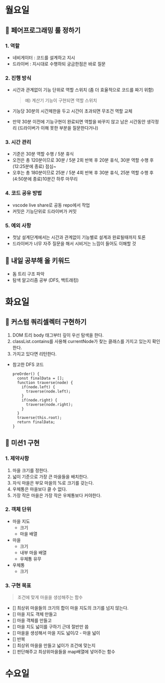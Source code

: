 # 월요일

## 📌 페어프로그래밍 룰 정하기

### 1. 역할

- 네비게이터 : 코드를 설계하고 지시
- 드라이버 : 지시대로 수행하되 궁금한점은 바로 질문

### 2. 진행 방식

- 시간과 관계없이 기능 단위로 역할 스위치 (좀 더 효율적으로 코드를 짜기 위함)

  > 예) 계산기 기능이 구현되면 역할 스위치

- 기능당 30분의 시간제한을 두고 시간이 초과되면 무조건 역할 교체
- 만약 30분 이전에 기능구현이 완료되면 역할을 바꾸지 않고 남은 시간동안 생각정리 (드라이버가 이해 못한 부분을 질문한다거나)

### 3. 시간 관리

- 기준은 30분 역할 수행 / 5분 휴식
- 오전은 총 120분이므로 30분 / 5분 2회 반복 후 20분 휴식, 30분 역할 수행 후(12:25분에 종료) 점심~
- 오후는 총 180분이므로 25분 / 5분 4회 반복 후 30분 휴식, 25분 역할 수행 후(4:50분에 종료)10분간 하루 마무리

### 4. 코드 공유 방법

- vscode live share로 공동 repo에서 작업
- 커밋은 기능단위로 드라이버가 커밋

### 5. 예외 사항

- 첫날 설계단계에서는 시간과 관계없이 기능별로 설계과 완료될때까지 토론
- 드라이버가 너무 자주 질문을 해서 시비거는 느낌이 들어도 이해할 것

## 📌 내일 공부해 올 키워드

- 돔 트리 구조 파악
- 탐색 알고리즘 공부 (DFS, 백트래킹)

# 화요일

## 📌 커스텀 쿼리셀렉터 구현하기

1. DOM 트리 body 태그부터 깊이 우선 탐색을 한다.
2. classList.contains를 사용해 currentNode가 찾는 클래스를 가지고 있는지 확인한다.
3. 가지고 있다면 리턴한다.

- 참고한 DFS 코드
  ```
  preOrder() {
    const finalData = [];
    function traverse(node) {
      if(node.left) {
        traverse(node.left);
      }
      if(node.right) {
        traverse(node.right);
      }
    }
    traverse(this.root);
    return finalData;
  }
  ```

## 📌 미션1 구현

### 1. 제약사항

1. 마을 크기를 정한다.
2. 넓이 기준으로 가장 큰 마을들을 배치한다.
3. 자식 마을은 부모 마을의 %로 크기를 갖는다.
4. 우체통은 마을보다 클 수 없다.
5. 가장 작은 마을은 가장 작은 우체통보다 커야한다.

### 2. 객체 단위

- 마을 지도
  - 크기
  - 마을 배열
- 마을
  - 크기
  - 내부 마을 배열
  - 우체통 유무
- 우체통
  - 크기

### 3. 구현 목표
> 조건에 맞게 마을을 생성해주는 함수

- [] 최상위 마을들의 크기의 합이 마을 지도의 크기를 넘지 않는다.
- [] 마을 지도 객체 만들고
- [] 마을 객체를 만들고 
- [] 마을 지도 넓이를 구하기 근데 절반만 씀
- [] 마을을 생성해서 마을 지도 넓이/2 - 마을 넓이
- [] 반복
- [] 최상위 마을을 만들고 넓이가 조건에 맞는지 
- [] 판단해주고 최상위마을들을 map배열에 넣어주는 함수

# 수요일